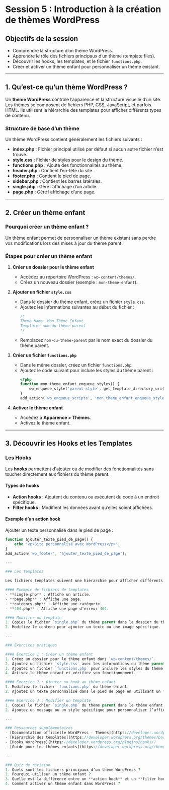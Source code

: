 # Session 5 : Introduction à la création de thèmes WordPress

## Objectifs de la session
- Comprendre la structure d’un thème WordPress.
- Apprendre le rôle des fichiers principaux d’un thème (template files).
- Découvrir les hooks, les templates, et le fichier `functions.php`.
- Créer et activer un thème enfant pour personnaliser un thème existant.

---

## 1. Qu’est-ce qu’un thème WordPress ?

Un **thème WordPress** contrôle l’apparence et la structure visuelle d’un site. Les thèmes se composent de fichiers PHP, CSS, JavaScript, et parfois HTML. Ils utilisent la hiérarchie des templates pour afficher différents types de contenu.

### Structure de base d’un thème
Un thème WordPress contient généralement les fichiers suivants :
- **index.php** : Fichier principal utilisé par défaut si aucun autre fichier n’est trouvé.
- **style.css** : Fichier de styles pour le design du thème.
- **functions.php** : Ajoute des fonctionnalités au thème.
- **header.php** : Contient l’en-tête du site.
- **footer.php** : Contient le pied de page.
- **sidebar.php** : Contient les barres latérales.
- **single.php** : Gère l’affichage d’un article.
- **page.php** : Gère l’affichage d’une page.

---

## 2. Créer un thème enfant

### Pourquoi créer un thème enfant ?
Un thème enfant permet de personnaliser un thème existant sans perdre vos modifications lors des mises à jour du thème parent.

### Étapes pour créer un thème enfant

1. **Créer un dossier pour le thème enfant**
   - Accédez au répertoire WordPress : `wp-content/themes/`.
   - Créez un nouveau dossier (exemple : `mon-theme-enfant`).

2. **Ajouter un fichier `style.css`**
   - Dans le dossier du thème enfant, créez un fichier `style.css`.
   - Ajoutez les informations suivantes au début du fichier :
     ```css
     /*
     Theme Name: Mon Thème Enfant
     Template: nom-du-theme-parent
     */
     ```
   - Remplacez `nom-du-theme-parent` par le nom exact du dossier du thème parent.

3. **Créer un fichier `functions.php`**
   - Dans le même dossier, créez un fichier `functions.php`.
   - Ajoutez le code suivant pour inclure les styles du thème parent :
     ```php
     <?php
     function mon_theme_enfant_enqueue_styles() {
         wp_enqueue_style('parent-style', get_template_directory_uri() . '/style.css');
     }
     add_action('wp_enqueue_scripts', 'mon_theme_enfant_enqueue_styles');
     ```
   
4. **Activer le thème enfant**
   - Accédez à **Apparence > Thèmes**.
   - Activez le thème enfant.

---

## 3. Découvrir les Hooks et les Templates

### Les Hooks
Les **hooks** permettent d'ajouter ou de modifier des fonctionnalités sans toucher directement aux fichiers du thème parent.

#### Types de hooks
- **Action hooks** : Ajoutent du contenu ou exécutent du code à un endroit spécifique.
- **Filter hooks** : Modifient les données avant qu’elles soient affichées.

#### Exemple d’un action hook
Ajouter un texte personnalisé dans le pied de page :
```php
function ajouter_texte_pied_de_page() {
    echo '<p>Site personnalisé avec WordPress</p>';
}
add_action('wp_footer', 'ajouter_texte_pied_de_page');

---

### Les Templates

Les fichiers templates suivent une hiérarchie pour afficher différents types de contenu.

#### Exemple de fichiers de templates
- **single.php** : Affiche un article.
- **page.php** : Affiche une page.
- **category.php** : Affiche une catégorie.
- **404.php** : Affiche une page d’erreur 404.

#### Modifier un template
1. Copiez le fichier `single.php` du thème parent dans le dossier du thème enfant.
2. Modifiez le contenu pour ajouter un texte ou une image spécifique.

---

### Exercices pratiques

#### Exercice 1 : Créer un thème enfant
1. Créez un dossier pour le thème enfant dans `wp-content/themes/`.
2. Ajoutez un fichier `style.css` avec les informations du thème parent.
3. Ajoutez un fichier `functions.php` pour inclure les styles du thème parent.
4. Activez le thème enfant et vérifiez son fonctionnement.

#### Exercice 2 : Ajouter un hook au thème enfant
1. Modifiez le fichier `functions.php` du thème enfant.
2. Ajoutez un texte personnalisé dans le pied de page en utilisant un **action hook**.

#### Exercice 3 : Modifier un template
1. Copiez le fichier `single.php` du thème parent dans le thème enfant.
2. Ajoutez un message ou un style spécifique pour personnaliser l’affichage des articles.

---

### Ressources supplémentaires
- [Documentation officielle WordPress - Thèmes](https://developer.wordpress.org/themes/)
- [Hiérarchie des templates](https://developer.wordpress.org/themes/basics/template-hierarchy/)
- [Hooks WordPress](https://developer.wordpress.org/plugins/hooks/)
- [Guide pour les thèmes enfants](https://developer.wordpress.org/themes/advanced-topics/child-themes/)

---

### Quiz de révision
1. Quels sont les fichiers principaux d’un thème WordPress ?
2. Pourquoi utiliser un thème enfant ?
3. Quelle est la différence entre un **action hook** et un **filter hook** ?
4. Comment activer un thème enfant dans WordPress ?
